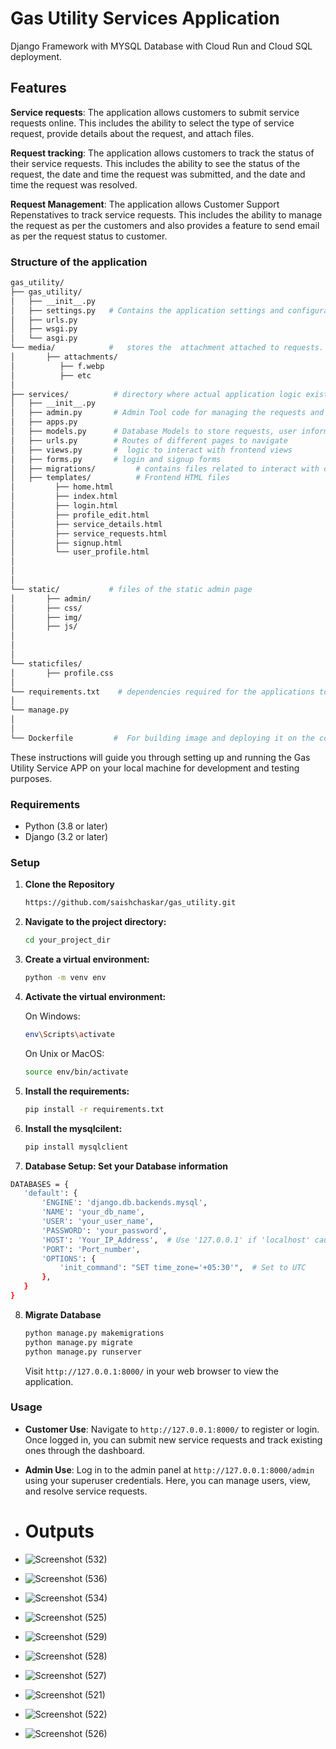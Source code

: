 # Gas Utility Services Application

Django Framework with MYSQL Database with Cloud Run and Cloud SQL deployment.
<!---
 **URL of live application :**
  ```bash
  https://gas-utility-app-346834722927.asia-south1.run.app/
  ```
**Sample Cerdentials :Admin and customer both**
Username : demo  and  Password : Pune@123 <br>

**To access admin :**
 ```bash
 https://gas-utility-app-346834722927.asia-south1.run.app/admin
 ```
 --->
 
## Features
**Service requests**: The application allows customers to submit service requests online. This includes the ability to select the type of service request, provide details about the request, and attach files.

**Request tracking**: The application allows customers to track the status of their service requests. This includes the ability to see the status of the request, the date and time the request was submitted, and the date and time the request was resolved.

**Request Management**: The application allows Customer Support Repenstatives to track service requests. This includes the ability to manage the request as per the customers and also provides a feature to send email as per the request status to customer.

### Structure of the application
```bash
gas_utility/
├── gas_utility/
│   ├── __init__.py
│   ├── settings.py   # Contains the application settings and configurations with database
│   ├── urls.py
│   ├── wsgi.py
│   └── asgi.py
└── media/            #   stores the  attachment attached to requests.
│       ├── attachments/     
│          ├── f.webp
│          ├── etc
│
├── services/          # directory where actual application logic exists
│   ├── __init__.py
│   ├── admin.py       # Admin Tool code for managing the requests and interface of the admin portal
│   ├── apps.py
│   ├── models.py      # Database Models to store requests, user information, details of the request 
│   ├── urls.py        # Routes of different pages to navigate 
│   ├── views.py       #  logic to interact with frontend views
│   ├── forms.py       # login and signup forms 
│   ├── migrations/         # contains files related to interact with database
│   ├── templates/          # Frontend HTML files 
│         ├── home.html
│         ├── index.html
│         ├── login.html
│         ├── profile_edit.html
│         ├── service_details.html
│         ├── service_requests.html
│         ├── signup.html
│         └── user_profile.html
│         
│
│
└── static/           # files of the static admin page 
│       ├── admin/
│       ├── css/
│       ├── img/
│       ├── js/
│
│
│
└── staticfiles/
│       ├── profile.css
│
└── requirements.txt    # dependencies required for the applications to be installed
│
└── manage.py
│
│
└── Dockerfile         #  For building image and deploying it on the containers 
```

These instructions will guide you through setting up and running the Gas Utility Service APP on your local machine for development and testing purposes.

### Requirements

- Python (3.8 or later)
- Django (3.2 or later)

### Setup

1. **Clone the Repository**

    ```bash
    https://github.com/saishchaskar/gas_utility.git
    ```

2. **Navigate to the project directory:**

    ```bash
    cd your_project_dir
    ```

3. **Create a virtual environment:**

    ```bash
    python -m venv env
    ```

4. **Activate the virtual environment:**

    On Windows:

    ```bash
    env\Scripts\activate
    ```

    On Unix or MacOS:

    ```bash
    source env/bin/activate
    ```

5. **Install the requirements:**

    ```bash
    pip install -r requirements.txt
    ```
6. **Install the mysqlcilent:**

    ```bash
    pip install mysqlclient
    ```    
    
7. **Database Setup: Set your Database information**
  ```bash
  DATABASES = {
     'default': {
         'ENGINE': 'django.db.backends.mysql',
         'NAME': 'your_db_name',
         'USER': 'your_user_name',    
         'PASSWORD': 'your_password',
         'HOST': 'Your_IP_Address',  # Use '127.0.0.1' if 'localhost' causes issues
         'PORT': 'Port_number',
         'OPTIONS': {
             'init_command': "SET time_zone='+05:30'",  # Set to UTC
         },
     }
 }
 ```
8. **Migrate Database**
   ```bash
   python manage.py makemigrations                                                                               
   python manage.py migrate
   python manage.py runserver
   ```
    Visit `http://127.0.0.1:8000/` in your web browser to view the application.

### Usage

- **Customer Use**: Navigate to `http://127.0.0.1:8000/` to register or login. Once logged in, you can submit new service requests and track existing ones through the dashboard.
- **Admin Use**: Log in to the admin panel at `http://127.0.0.1:8000/admin` using your superuser credentials. Here, you can manage users, view, and resolve service requests.

-  # Outputs

-  ![Screenshot (532)](https://github.com/user-attachments/assets/d7e9025c-7565-4a2d-b389-ac972c7700e5)
-  ![Screenshot (536)](https://github.com/user-attachments/assets/2ec8146e-7e6a-4912-ac86-4cfb286c8abd)
-  ![Screenshot (534)](https://github.com/user-attachments/assets/dafbafe7-992e-4ecb-8b55-8f5770613d1f)
-  ![Screenshot (525)](https://github.com/user-attachments/assets/a8669cfc-d583-49b2-bba3-25d275499623)
-  ![Screenshot (529)](https://github.com/user-attachments/assets/14d8133e-9cdb-4303-9e9a-5c7bc821c3fc)
-  ![Screenshot (528)](https://github.com/user-attachments/assets/1457aa87-4a68-4ab6-bd19-bba85a350c6e)
-  ![Screenshot (527)](https://github.com/user-attachments/assets/c74c82fc-554a-456e-aa5c-1b299129ff05)
-  ![Screenshot (521)](https://github.com/user-attachments/assets/6a746846-de9c-499c-a236-0ecff6bd1372)
-  ![Screenshot (522)](https://github.com/user-attachments/assets/dc67f1d1-290a-4bc9-b09b-1ba6a0b11061)
-  ![Screenshot (526)](https://github.com/user-attachments/assets/d09555dd-3fcd-48b8-bb04-91af384a9b8d)







